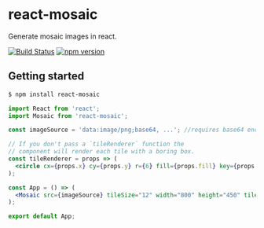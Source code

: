 # react-mosaic

Generate mosaic images in react.

[![Build Status](https://travis-ci.org/chitchu/react-mosaic.svg?branch=master)](https://travis-ci.org/chitchu/react-mosaic)
[![npm version](https://badge.fury.io/js/react-mosaic.svg)](https://badge.fury.io/js/react-mosaic)

## Getting started

```bash
$ npm install react-mosaic
```

```jsx
import React from 'react';
import Mosaic from 'react-mosaic';

const imageSource = 'data:image/png;base64, ...'; //requires base64 encoded image

// If you don't pass a `tileRenderer` function the
// component will render each tile with a boring box.
const tileRenderer = props => (
  <circle cx={props.x} cy={props.y} r={6} fill={props.fill} key={props.key} />
);

const App = () => (
  <Mosaic src={imageSource} tileSize="12" width="800" height="450" tileRenderer={tileRenderer} />
);

export default App;
```
